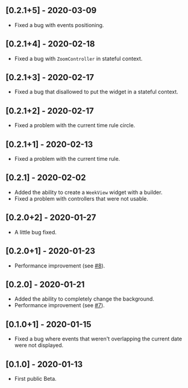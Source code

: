 ## [0.2.1+5] - 2020-03-09

* Fixed a bug with events positioning.

## [0.2.1+4] - 2020-02-18

* Fixed a bug with `ZoomController` in stateful context.

## [0.2.1+3] - 2020-02-17

* Fixed a bug that disallowed to put the widget in a stateful context.

## [0.2.1+2] - 2020-02-17

* Fixed a problem with the current time rule circle.

## [0.2.1+1] - 2020-02-13

* Fixed a problem with the current time rule.

## [0.2.1] - 2020-02-02

* Added the ability to create a `WeekView` widget with a builder.
* Fixed a problem with controllers that were not usable.

## [0.2.0+2] - 2020-01-27

* A little bug fixed.

## [0.2.0+1] - 2020-01-23

* Performance improvement (see [#8](https://github.com/Skyost/FlutterWeekView/issues/8)).

## [0.2.0] - 2020-01-21

* Added the ability to completely change the background.
* Performance improvement (see [#7](https://github.com/Skyost/FlutterWeekView/issues/7)).

## [0.1.0+1] - 2020-01-15

* Fixed a bug where events that weren't overlapping the current date were not displayed.

## [0.1.0] - 2020-01-13

* First public Beta.
